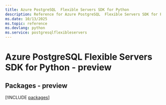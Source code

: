 ```yaml
---
title: Azure PostgreSQL  Flexible Servers SDK for Python
description: Reference for Azure PostgreSQL  Flexible Servers SDK for Python
ms.date: 10/13/2025
ms.topic: reference
ms.devlang: python
ms.service: postgresqlflexibleservers
---
```

# Azure PostgreSQL  Flexible Servers SDK for Python - preview
## Packages - preview
[!INCLUDE [packages](postgresql--flexible-servers-index.md)]